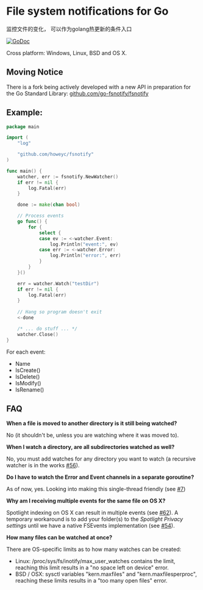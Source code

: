 # File system notifications for Go

监控文件的变化， 可以作为golang热更新的条件入口

[![GoDoc](https://godoc.org/github.com/howeyc/fsnotify?status.png)](http://godoc.org/github.com/howeyc/fsnotify)

Cross platform: Windows, Linux, BSD and OS X.

## Moving Notice

There is a fork being actively developed with a new API in preparation for the Go Standard Library:
[github.com/go-fsnotify/fsnotify](https://github.com/go-fsnotify/fsnotify)

## Example:

```go
package main

import (
	"log"

	"github.com/howeyc/fsnotify"
)

func main() {
	watcher, err := fsnotify.NewWatcher()
	if err != nil {
		log.Fatal(err)
	}

	done := make(chan bool)

	// Process events
	go func() {
		for {
			select {
			case ev := <-watcher.Event:
				log.Println("event:", ev)
			case err := <-watcher.Error:
				log.Println("error:", err)
			}
		}
	}()

	err = watcher.Watch("testDir")
	if err != nil {
		log.Fatal(err)
	}
	
	// Hang so program doesn't exit
	<-done

	/* ... do stuff ... */
	watcher.Close()
}
```

For each event:
* Name
* IsCreate()
* IsDelete()
* IsModify()
* IsRename()

## FAQ

**When a file is moved to another directory is it still being watched?**

No (it shouldn't be, unless you are watching where it was moved to).

**When I watch a directory, are all subdirectories watched as well?**

No, you must add watches for any directory you want to watch (a recursive watcher is in the works [#56][]).

**Do I have to watch the Error and Event channels in a separate goroutine?**

As of now, yes. Looking into making this single-thread friendly (see [#7][])

**Why am I receiving multiple events for the same file on OS X?**

Spotlight indexing on OS X can result in multiple events (see [#62][]). A temporary workaround is to add your folder(s) to the *Spotlight Privacy settings* until we have a native FSEvents implementation (see [#54][]).

**How many files can be watched at once?**

There are OS-specific limits as to how many watches can be created:
* Linux: /proc/sys/fs/inotify/max_user_watches contains the limit,
reaching this limit results in a "no space left on device" error.
* BSD / OSX: sysctl variables "kern.maxfiles" and "kern.maxfilesperproc", reaching these limits results in a "too many open files" error.


[#62]: https://github.com/howeyc/fsnotify/issues/62
[#56]: https://github.com/howeyc/fsnotify/issues/56
[#54]: https://github.com/howeyc/fsnotify/issues/54
[#7]: https://github.com/howeyc/fsnotify/issues/7


